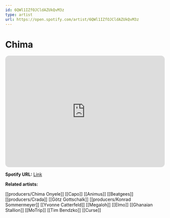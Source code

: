 ```yaml
---
id: 6QWl1IZfOJCldAZUkQvM3z
type: artist
url: https://open.spotify.com/artist/6QWl1IZfOJCldAZUkQvM3z
---
```

# Chima

<iframe style="border-radius:12px" src="https://open.spotify.com/embed/artist/6QWl1IZfOJCldAZUkQvM3z" width="100%" height="352" frameBorder="0" allowfullscreen="" allow="autoplay; clipboard-write; encrypted-media; fullscreen; picture-in-picture" loading="lazy"></iframe>

**Spotify URL:** [Link](https://open.spotify.com/artist/6QWl1IZfOJCldAZUkQvM3z)

**Related artists:**

[[producers/Chima Onyele]]
[[Capo]]
[[Animus]]
[[Beatgees]]
[[producers/Crada]]
[[Götz Gottschalk]]
[[producers/Konrad Sommermeyer]]
[[Yvonne Catterfeld]]
[[Megaloh]]
[[Elmo]]
[[Ghanaian Stallion]]
[[MoTrip]]
[[Tim Bendzko]]
[[Curse]]
